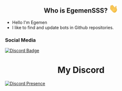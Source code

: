 <h2 align="center">Who is EgemenSSS? <img src="https://github.com/YadneshKhode/Hi.gif/blob/main/Hi.gif" width="30px"> </h2>

- Hello I'm Egemen
- I like to find and update bots in Github repositories.

<h3> Social Media </h3>

[![Discord Badge](https://img.shields.io/badge/Instagram%20-171515.svg?&amp;style=for-the-badge&amp;logo=instagram&amp;logoColor=dark)](https://www.instagram.com/egemen.sener/)

<h1 align="center"> My Discord </h1>

[![Discord Presence](https://lanyard.cnrad.dev/api/714803354055737366)](https://discord.com/users/714803354055737366)
